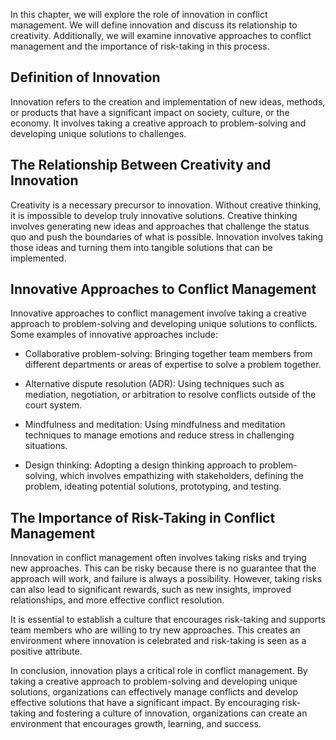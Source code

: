 
In this chapter, we will explore the role of innovation in conflict management. We will define innovation and discuss its relationship to creativity. Additionally, we will examine innovative approaches to conflict management and the importance of risk-taking in this process.

Definition of Innovation
------------------------

Innovation refers to the creation and implementation of new ideas, methods, or products that have a significant impact on society, culture, or the economy. It involves taking a creative approach to problem-solving and developing unique solutions to challenges.

The Relationship Between Creativity and Innovation
--------------------------------------------------

Creativity is a necessary precursor to innovation. Without creative thinking, it is impossible to develop truly innovative solutions. Creative thinking involves generating new ideas and approaches that challenge the status quo and push the boundaries of what is possible. Innovation involves taking those ideas and turning them into tangible solutions that can be implemented.

Innovative Approaches to Conflict Management
--------------------------------------------

Innovative approaches to conflict management involve taking a creative approach to problem-solving and developing unique solutions to conflicts. Some examples of innovative approaches include:

* Collaborative problem-solving: Bringing together team members from different departments or areas of expertise to solve a problem together.

* Alternative dispute resolution (ADR): Using techniques such as mediation, negotiation, or arbitration to resolve conflicts outside of the court system.

* Mindfulness and meditation: Using mindfulness and meditation techniques to manage emotions and reduce stress in challenging situations.

* Design thinking: Adopting a design thinking approach to problem-solving, which involves empathizing with stakeholders, defining the problem, ideating potential solutions, prototyping, and testing.

The Importance of Risk-Taking in Conflict Management
----------------------------------------------------

Innovation in conflict management often involves taking risks and trying new approaches. This can be risky because there is no guarantee that the approach will work, and failure is always a possibility. However, taking risks can also lead to significant rewards, such as new insights, improved relationships, and more effective conflict resolution.

It is essential to establish a culture that encourages risk-taking and supports team members who are willing to try new approaches. This creates an environment where innovation is celebrated and risk-taking is seen as a positive attribute.

In conclusion, innovation plays a critical role in conflict management. By taking a creative approach to problem-solving and developing unique solutions, organizations can effectively manage conflicts and develop effective solutions that have a significant impact. By encouraging risk-taking and fostering a culture of innovation, organizations can create an environment that encourages growth, learning, and success.
